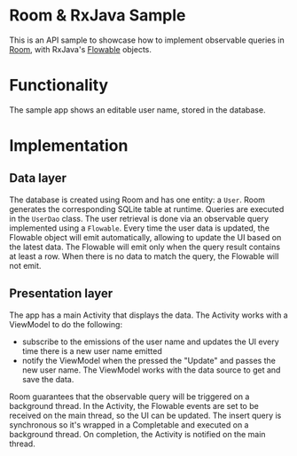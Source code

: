 # Room & RxJava Sample

This is an API sample to showcase how to implement observable queries in [Room](https://developer.android.com/topic/libraries/architecture/room.html), with RxJava's [Flowable](http://reactivex.io/RxJava/2.x/javadoc/io/reactivex/Flowable.html) objects.

# Functionality
The sample app shows an editable user name, stored in the database.

# Implementation

## Data layer

The database is created using Room and has one entity: a `User`. Room generates the corresponding SQLite table at runtime.
Queries are executed in the `UserDao` class. The user retrieval is done via an observable query implemented using a `Flowable`. Every time the user data is updated, the Flowable object will emit automatically, allowing to update the UI based on the latest data. The Flowable will emit only when the query result contains at least a row. When there is no data to match the query, the Flowable will not emit.

## Presentation layer

The app has a main Activity that displays the data.
The Activity works with a ViewModel to do the following:
* subscribe to the emissions of the user name and updates the UI every time there is a new user name emitted
* notify the ViewModel when the pressed the "Update" and passes the new user name.
The ViewModel works with the data source to get and save the data.

Room guarantees that the observable query will be triggered on a background thread. In the Activity, the Flowable events are set to be received on the main thread, so the UI can be updated. The insert query is synchronous so it's wrapped in a Completable and executed on a background thread. On completion, the Activity is notified on the main thread.
